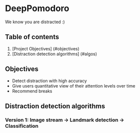 # DeepPomodoro
We know you are distracted :)

## Table of contents
1. [Project Objectives] (#objectives)
2. [Distraction detection algorithms] (#algos)

## Objectives <a name="objectives"></a>
- Detect distraction with high accuracy
- Give users quantitative view of their attention levels over time
- Recommend breaks

## Distraction detection algorithms <a name="algos"></a>
### Version 1: Image stream -> Landmark detection -> Classification
